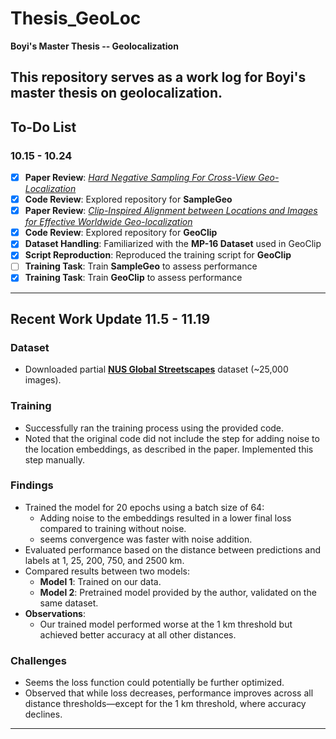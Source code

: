# Thesis_GeoLoc
**Boyi's Master Thesis -- Geolocalization**

This repository serves as a work log for Boyi's master thesis on geolocalization. 
---

## To-Do List

### 10.15 - 10.24

- [x] **Paper Review**: [*Hard Negative Sampling For Cross-View Geo-Localization*](https://arxiv.org/abs/2303.11851)
- [x] **Code Review**: Explored repository for **SampleGeo**
- [x] **Paper Review**: [*Clip-Inspired Alignment between Locations and Images for Effective Worldwide Geo-localization*](https://arxiv.org/pdf/2309.16020v2)
- [x] **Code Review**: Explored repository for **GeoClip**
- [x] **Dataset Handling**: Familiarized with the **MP-16 Dataset** used in GeoClip
- [x] **Script Reproduction**: Reproduced the training script for **GeoClip**
- [ ] **Training Task**: Train **SampleGeo** to assess performance
- [x] **Training Task**: Train **GeoClip** to assess performance

---

## Recent Work Update  11.5 - 11.19

### Dataset
- Downloaded partial [**NUS Global Streetscapes**](https://ual.sg/project/global-streetscapes/) dataset (~25,000 images).

### Training
- Successfully ran the training process using the provided code.
- Noted that the original code did not include the step for adding noise to the location embeddings, as described in the paper. Implemented this step manually.

### Findings
- Trained the model for 20 epochs using a batch size of 64:
  - Adding noise to the embeddings resulted in a lower final loss compared to training without noise.
  - seems convergence was faster with noise addition.
- Evaluated performance based on the distance between predictions and labels at 1, 25, 200, 750, and 2500 km.
- Compared results between two models:
  - **Model 1**: Trained on our data.
  - **Model 2**: Pretrained model provided by the author, validated on the same dataset.
- **Observations**:
  - Our trained model performed worse at the 1 km threshold but achieved better accuracy at all other distances.

### Challenges
- Seems the loss function could potentially be further optimized.
- Observed that while loss decreases, performance improves across all distance thresholds—except for the 1 km threshold, where accuracy declines. 

---

